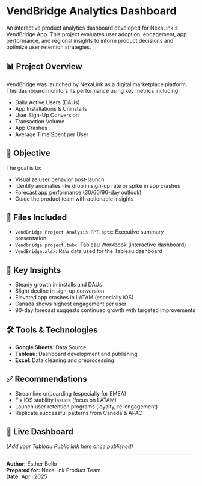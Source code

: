# VendBridge Analytics Dashboard

An interactive product analytics dashboard developed for NexaLink's VendBridge App. This project evaluates user adoption, engagement, app performance, and regional insights to inform product decisions and optimize user retention strategies.

## 📊 Project Overview
VendBridge was launched by NexaLink as a digital marketplace platform. This dashboard monitors its performance using key metrics including:

- Daily Active Users (DAUs)
- App Installations & Uninstalls
- User Sign-Up Conversion
- Transaction Volume
- App Crashes
- Average Time Spent per User

## 🎯 Objective
The goal is to:
- Visualize user behavior post-launch
- Identify anomalies like drop in sign-up rate or spike in app crashes
- Forecast app performance (30/60/90-day outlook)
- Guide the product team with actionable insights

## 📁 Files Included
- `VendBridge Project Analysis PPT.pptx`: Executive summary presentation
- `Vendbridge project.twbx`: Tableau Workbook (interactive dashboard)
- `VendBridge.xlsx`: Raw data used for the Tableau dashboard

## 📍 Key Insights
- Steady growth in installs and DAUs
- Slight decline in sign-up conversion
- Elevated app crashes in LATAM (especially iOS)
- Canada shows highest engagement per user
- 90-day forecast suggests continued growth with targeted improvements

## 🛠️ Tools & Technologies
- **Google Sheets**: Data Source
- **Tableau**: Dashboard development and publishing
- **Excel**: Data cleaning and preprocessing

## ✅ Recommendations
- Streamline onboarding (especially for EMEA)
- Fix iOS stability issues (focus on LATAM)
- Launch user retention programs (loyalty, re-engagement)
- Replicate successful patterns from Canada & APAC

## 🔗 Live Dashboard
*(Add your Tableau Public link here once published)*

---

**Author:** Esther Bello  
**Prepared for:** NexaLink Product Team  
**Date:** April 2025


